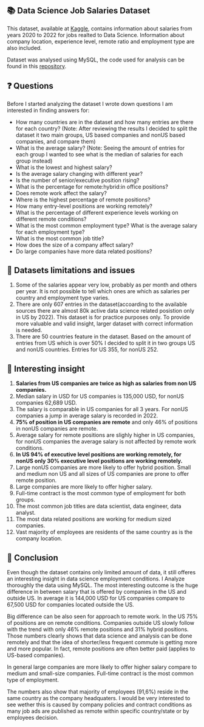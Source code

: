 ## 📚 Data Science Job Salaries Dataset
This dataset, available at [Kaggle](https://www.kaggle.com/datasets/ruchi798/data-science-job-salaries), contains information about salaries from years 2020 to 2022 for jobs realted to Data Science. Information about company location, experience level, remote ratio and employment type are also included. 

Dataset was analysed using MySQL, the code used for analysis can be found in this [repository](https://github.com/pavkovatereza/SQL-project-Data-Science-salaries/blob/main/Data_Science_salaries.sql).

## ❓ Questions

  Before I started analyzing the dataset I wrote down questions I am interested in finding answers for:
  - How many countries are in the dataset and how many entries are there for each country?
    (Note: After reviewing the results I decided to split the dataset it two main groups, US based companies and nonUS based companies, and compare them)
  - What is the average salary? 
    (Note: Seeing the amount of entries for each group I wanted to see what is the median of salaries for each group instead)
  - What is the lowest and highest salary?
  - Is the average salary changing with different year?
  - Is the number of senior/executive position rising?
  - What is the percentage for remote:hybrid:in office positions? 
  - Does remote work affect the salary?
  - Where is the highest percentage of remote positions?
  - How many entry-level positions are working remotely?
  - What is the percentage of different experience levels working on different remote conditions? 
  - What is the most common employment type? What is the average salary for each employment type?
  - What is the most common job title?
  - How does the size of a company affect salary?
  - Do large companies have more data related positions?

## 🚩 Datasets limitations and issues
1. Some of the salaries appear very low, probably as per month and others per year. It is not possible to tell which ones are which as salaries per country and employment type varies.
2. There are only 607 entries in the dataset(accoarding to the available sources there are almost 80k active data science related posistion only in US by 2022). This dataset is for practice purposes only. To provide more valuable and valid insight, larger dataset with correct information is needed.
3. There are 50 countries feature in the dataset. Based on the amount of entries from US which is over 50% I decided to split it in two groups US and nonUS countries. Entries for US 355, for nonUS 252. 

## 💭 Interesting insight
1. **Salaries from US companies are twice as high as salaries from non US companies.**
2. Median salary in USD for US companies is 135,000 USD, for nonUS companies 62,689 USD.
3. The salary is comparable in US companies for all 3 years. For nonUS companies a jump in average salary is recorded in 2022.
4. **75% of position in US companies are remote** and only 46% of positions in nonUS companies are remote.
5. Average salary for remote positions are slighly higher in US companies, for nonUS companies the average salary is not affected by remote work conditions.
7. **In US 94% of executive level positions are working remotely, for nonUS only 30% executive level positions are working remotely.**
8. Large nonUS companies are more likely to offer hybrid position. Small and medium non US and all sizes of US companies are prone to offer remote position.
10. Large companies are more likely to offer higher salary.
11. Full-time contract is the most common type of employment for both groups.
12. The most common job titles are data scientist, data engineer, data analyst.
13. The most data related positions are working for medium sized companies. 
14. Vast majority of employees are residents of the same country as is the company location.

## 🎯 Conclusion
Even though the dataset contains only limited amount of data, it still offeres an interesting insight in data science employment conditions. I Analyze thoroughly the data using MySQL. The most interesting outcome is the huge difference in between salary that is offered by companies in the US and outside US. In average it is 144,000 USD for US companies compare to 67,500 USD for companies located outside the US. 

Big difference can be also seen for approach to remote work. In the US 75% of positions are on remote conditions. Companies outside US slowly follow with the trend with only 46% remote positions and 31% hybrid positions. Those numbers clearly shows that data science and analysis can be done remotely and that the idea of shorter/less frequent commute is getting more and more popular. In fact, remote positions are often better paid (applies to US-based companies).

In general large companies are more likely to offer higher salary compare to medium and small-size companies. Full-time contract is the most common type of employment.

The numbers also show that majority of employees (91,6%) reside in the same country as the company headquaters. I would be very interested to see wether this is caused by company policies and contract conditions as many job ads are published as remote within specific country/state or by employees decision.

